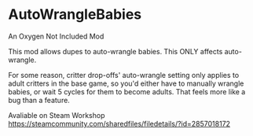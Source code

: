 # AutoWrangleBabies
An Oxygen Not Included Mod

This mod allows dupes to auto-wrangle babies. This ONLY affects auto-wrangle.

For some reason, critter drop-offs' auto-wrangle setting only applies to adult critters in the base game, so you'd either have to manually wrangle babies, or wait 5 cycles for them to become adults. That feels more like a bug than a feature.

Avaliable on Steam Workshop
https://steamcommunity.com/sharedfiles/filedetails/?id=2857018172
